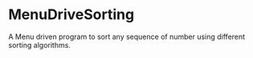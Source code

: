 # MenuDriveSorting
A Menu driven program to sort any sequence of number using different sorting algorithms.
